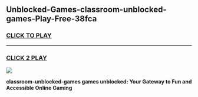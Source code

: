 
## Unblocked-Games-classroom-unblocked-games-Play-Free-38fca
<h3>
<a href="https://premium76.site?title=classroom-unblocked-games&ref=09A">CLICK TO PLAY</a></h3>
<hr>

<h3>
<a href="https://premium76.site?title=classroom-unblocked-games&ref=09A">CLICK 2 PLAY</a>
  
</h3>

<a href="https://premium76.site?title=classroom-unblocked-games&ref=09A"><img src="https://clearcache.store/games.png"></a>


**classroom-unblocked-games games unblocked: Your Gateway to Fun and Accessible Online Gaming**
